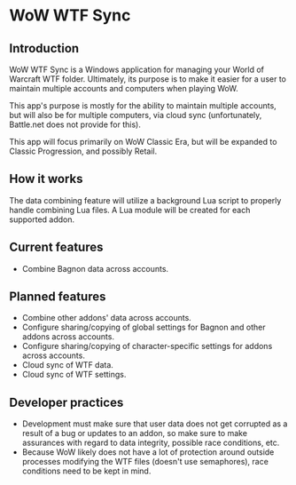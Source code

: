 # WoW WTF Sync

## Introduction

WoW WTF Sync is a Windows application for managing your World of Warcraft WTF folder. Ultimately, its purpose is to make it easier for a user to maintain multiple accounts and computers when playing WoW.

This app's purpose is mostly for the ability to maintain multiple accounts, but will also be for multiple computers, via cloud sync (unfortunately, Battle.net does not provide for this).

This app will focus primarily on WoW Classic Era, but will be expanded to Classic Progression, and possibly Retail.

## How it works

The data combining feature will utilize a background Lua script to properly handle combining Lua files. A Lua module will be created for each supported addon.

## Current features

- Combine Bagnon data across accounts.

## Planned features

- Combine other addons' data across accounts.
- Configure sharing/copying of global settings for Bagnon and other addons across accounts.
- Configure sharing/copying of character-specific settings for addons across accounts.
- Cloud sync of WTF data.
- Cloud sync of WTF settings.

## Developer practices

- Development must make sure that user data does not get corrupted as a result of a bug or updates to an addon, so make sure to make assurances with regard to data integrity, possible race conditions, etc.
- Because WoW likely does not have a lot of protection around outside processes modifying the WTF files (doesn't use semaphores), race conditions need to be kept in mind.